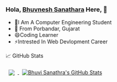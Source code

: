 ### Hola, <a href="https://www.instagram.com/_bhuvi_sanathra_/" target="_blank">Bhuvnesh Sanathara</a> Here, 👋

- 👯I Am A Computer Engineering Student
- 💬 From Porbandar, Gujarat
- 😄Coding Learner
- ⚡Intrested In Web Devlopment Career


📈 GitHub Stats

<a href="https://github.com/bhuvisanathra">
  <img align="center" style="margin:0.5rem" src="https://github-readme-stats.vercel.app/api/top-langs/?username=namanthanki&hide=html,css&title_color=6c9ff4&text_color=35aea1&icon_color=be90f2&bg_color=1b1a26" />
</a>

<a href="https://github.com/bhuvisanathra">
  <img align="center" style="margin:0.5rem" src="https://github-readme-stats.vercel.app/api?username=bhuvisanathra&show_icons=true&theme=tokyonight&line_height=27&count_private=true" alt="Bhuvi Sanathra's GitHub Stats" />
</a>






